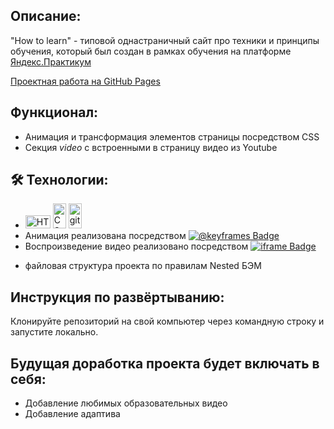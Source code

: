 ## Описание: 

"How to learn" - типовой однастраничный сайт про техники и принципы обучения, который был cоздан в рамках обучения на платформе [Яндекс.Практикум](https://praktikum.yandex.ru/web/)

[Проектная работа на GitHub Pages](https://https://sashaanshukov.github.io/how-to-learn/index) 

## Функционал:

* Анимация и трансформация элементов страницы посредством CSS 
* Секция *video* с встроенными в страницу видео из Youtube

## :hammer_and_wrench: Технологии:

* <div>
  <a href="https://www.w3.org/TR/html5/" title="HTML5"><img src="https://github.com/get-icon/geticon/raw/master/icons/html-5.svg" alt="HTML5" width="40px" height="21px"></a>
  <a href="https://www.w3.org/TR/CSS/" title="CSS3"><img src="https://github.com/get-icon/geticon/raw/master/icons/css-3.svg" alt="CSS3" width="21px" height="40px"></a>
  <a href="https://git-scm.com/" title="git"><img src="https://raw.githubusercontent.com/get-icon/geticon/master/icons/git.svg" alt="git" width="21px" height="40px"></a>
  </div>

* <div id="badges" style="white-space: nowrap"> 
    Анимация реализована посредством 
    <a 
       href="https://learn.javascript.ru/css-animations#klyuchevye-kadryL">
       <img src="https://img.shields.io/badge/@keyframes-blue?style=for-the-badge&logo=@keyframes&logoColor=white" alt="@keyframes Badge"/>
    </a>
  </div>
* <div id="badges"> 
    Воспроизведение видео реализовано посредством
    <a 
       href="https://learn.javascript.ru/iframes">
       <img src="https://img.shields.io/badge/iframe-blue?style=for-the-badge&logo=iframe&logoColor=white" alt="iframe Badge"/>
    </a>
  </div>
* файловая структура проекта по правилам Nested БЭМ

## Инструкция по развёртыванию:
Клонируйте репозиторий на свой компьютер через командную строку и запустите локально.

## Будущая доработка проекта будет включать в себя: 

* Добавление любимых образовательных видео
* Добавление адаптива

